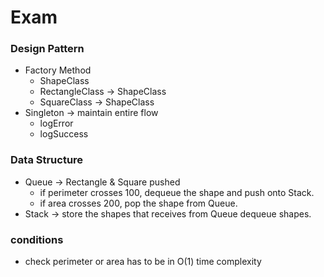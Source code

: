 # Exam

### Design Pattern 
* Factory Method
   - ShapeClass
   - RectangleClass -> ShapeClass
   - SquareClass -> ShapeClass
* Singleton -> maintain entire flow
    - logError
    - logSuccess

### Data Structure
* Queue -> Rectangle & Square pushed
    - if perimeter crosses 100, dequeue the shape and push onto Stack.
    - if area crosses 200, pop the shape from Queue.
* Stack -> store the shapes that receives from Queue dequeue shapes.

### conditions
* check perimeter or area has to be in O(1) time complexity

